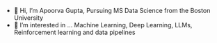 - 👋 Hi, I’m Apoorva Gupta, Pursuing MS Data Science from the Boston University
- 👀 I’m interested in ... Machine Learning, Deep Learning, LLMs, Reinforcement learning and data pipelines

<!---
mr-sesquipedalian/mr-sesquipedalian is a ✨ special ✨ repository because its `README.md` (this file) appears on your GitHub profile.
You can click the Preview link to take a look at your changes.
--->
